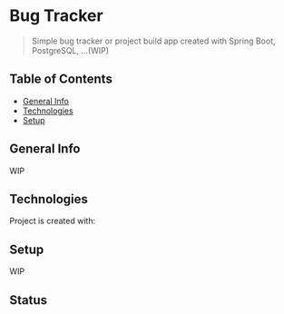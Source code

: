 # Bug Tracker

> Simple bug tracker or project build app created with Spring Boot, PostgreSQL, ...(WIP)

## Table of Contents

* [General Info](#general-info)
* [Technologies](#technologies)
* [Setup](#setup)

## General Info
WIP

## Technologies
Project is created with:

## Setup
WIP

## Status
